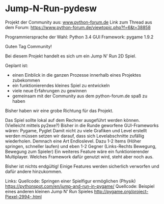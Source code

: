 # Jump-N-Run-pydesw
Projekt der Community aus: www.python-forum.de Link zum Thread aus dem Forum: https://www.python-forum.de/viewtopic.php?f=6&t=38858 

Programmiersprache der Wahl: Python 3.4
GUI Framework: pygame 1.9.2

Guten Tag Community!

Bei diesem Projekt handelt es sich um ein Jump N' Run 2D Spiel.

Geplant ist:

- einen Einblick in die ganzen Prozesse innerhalb eines Projektes zubekommen
- ein funktionierendes kleines Spiel zu entwickeln
- viele neue Erfahrungen zu gewinnen 
- gemeinsam mit der Community aus dem python-forum.de spaß zu haben

Bisher haben wir eine grobe Richtung für das Projekt.

Das Spiel sollte lokal auf dem Rechner ausgeführt werden können. (Vielleicht mittels py2exe?) Bisher in die Runde geworfene GUI-Frameworks wären: Pygame, Pyglet Damit nicht zu viele Grafiken und Level erstellt werden müssen setzen wir darauf, dass sich Levelabschnitte zufällig wiederholen. Demnach eine Art Endloslevel. Dazu 1-2 Items (Höher springen, schneller laufen) und eben 1-2 Gegner (Links-Rechts Bewegung, Bewegung zum Spieler) Ein weiteres Feature wäre ein funktionierender Multiplayer. Welches Framework dafür genutzt wird, steht aber noch aus.

Bisher ist nichts endgültig! Einige Features werden sicherlich verworfen und dafür andere hinzukommen. 


Links:
    Quellcode: Springen einer Spielfigur ermöglichen (Physik)
       https://pythonspot.com/en/jump-and-run-in-pygame/
    Quellcode: Beispiel eines anderen kleinen Jump N' Run Spieles
       http://pygame.org/project-Piexel-2994-.html

